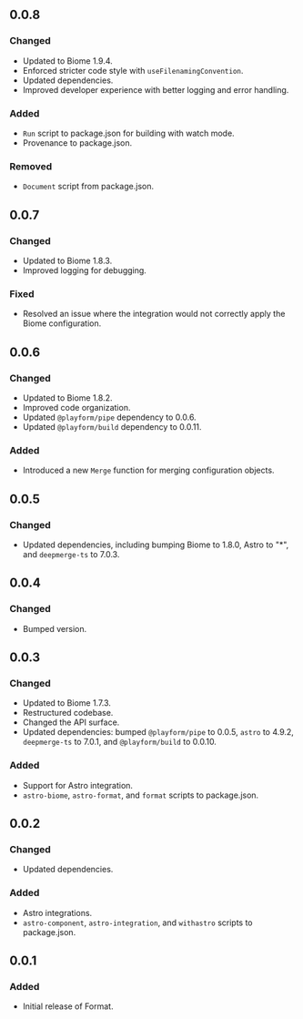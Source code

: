 ## 0.0.8

### Changed

- Updated to Biome 1.9.4.
- Enforced stricter code style with `useFilenamingConvention`.
- Updated dependencies.
- Improved developer experience with better logging and error handling.

### Added

- `Run` script to package.json for building with watch mode.
- Provenance to package.json.

### Removed

- `Document` script from package.json.

## 0.0.7

### Changed

- Updated to Biome 1.8.3.
- Improved logging for debugging.

### Fixed

- Resolved an issue where the integration would not correctly apply the Biome
  configuration.

## 0.0.6

### Changed

- Updated to Biome 1.8.2.
- Improved code organization.
- Updated `@playform/pipe` dependency to 0.0.6.
- Updated `@playform/build` dependency to 0.0.11.

### Added

- Introduced a new `Merge` function for merging configuration objects.

## 0.0.5

### Changed

- Updated dependencies, including bumping Biome to 1.8.0, Astro to "\*", and
  `deepmerge-ts` to 7.0.3.

## 0.0.4

### Changed

- Bumped version.

## 0.0.3

### Changed

- Updated to Biome 1.7.3.
- Restructured codebase.
- Changed the API surface.
- Updated dependencies: bumped `@playform/pipe` to 0.0.5, `astro` to 4.9.2,
  `deepmerge-ts` to 7.0.1, and `@playform/build` to 0.0.10.

### Added

- Support for Astro integration.
- `astro-biome`, `astro-format`, and `format` scripts to package.json.

## 0.0.2

### Changed

- Updated dependencies.

### Added

- Astro integrations.
- `astro-component`, `astro-integration`, and `withastro` scripts to
  package.json.

## 0.0.1

### Added

- Initial release of Format.

